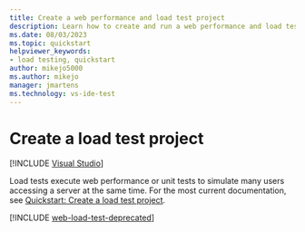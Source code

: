 ```yaml
---
title: Create a web performance and load test project
description: Learn how to create and run a web performance and load test project in Visual Studio with guided steps in a quickstart article.
ms.date: 08/03/2023
ms.topic: quickstart
helpviewer_keywords:
- load testing, quickstart
author: mikejo5000
ms.author: mikejo
manager: jmartens
ms.technology: vs-ide-test
---
```

# Create a load test project

 [!INCLUDE [Visual Studio](~/includes/applies-to-version/vs-windows-only.md)]

Load tests execute web performance or unit tests to simulate many users accessing a server at the same time. For the most current documentation, see [Quickstart: Create a load test project](/previous-versions/visualstudio/visual-studio-2017/test/quickstart-create-a-load-test-project).

[!INCLUDE [web-load-test-deprecated](includes/web-load-test-deprecated.md)]